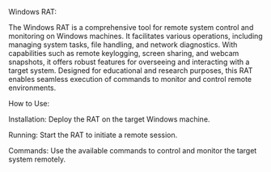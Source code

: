 Windows RAT:

The Windows RAT is a comprehensive tool for remote system control and monitoring on Windows machines. It facilitates various operations, including managing system tasks, file handling, and network diagnostics. With capabilities such as remote keylogging, screen sharing, and webcam snapshots, it offers robust features for overseeing and interacting with a target system. Designed for educational and research purposes, this RAT enables seamless execution of commands to monitor and control remote environments.

How to Use:

Installation: Deploy the RAT on the target Windows machine.

Running: Start the RAT to initiate a remote session.

Commands: Use the available commands to control and monitor the target system remotely.

